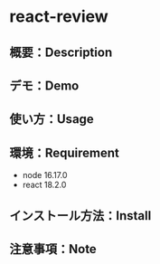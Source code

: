 # react-review

## 概要：Description


## デモ：Demo


## 使い方：Usage


## 環境：Requirement
- node 16.17.0
- react 18.2.0

## インストール方法：Install


## 注意事項：Note
